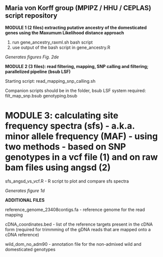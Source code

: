 ## Maria von Korff group (MPIPZ / HHU / CEPLAS) script repository

**MODULE 1 (2 files) extracting putative ancestry of the domesticated genes using the Maxumum Likelihood distance approach**

1. run gene_ancestry_raxml.sh bash script
2. use output of the bash script in gene_ancestry.R

*Generates figures Fig. 2de*


**MODULE 2 (3 files): read filtering, mapping, SNP calling and filtering; parallelized pipeline (bsub LSF)**

Starting script:
read_mapping_snp_calling.sh

Companion scripts should be in the folder, bsub LSF system required:
filt_map_snp.bsub
genotyping.bsub


# MODULE 3: calculating site frequency spectra (sfs) - a.k.a. minor allele frequency (MAF) - using two methods - based on SNP genotypes in a vcf file (1) and on raw bam files using angsd (2)


sfs_angsd_vs_vcf.R - R script to plot and compare sfs spectra

*Generates figure 1d*


**ADDITIONAL FILES**

reference_genome_23408contigs.fa - reference genome for the read mapping

cDNA_coordinates.bed - list of the reference targets present in the cDNA form (required for trimmming of the gDNA reads that are mapped onto a cDNA reference)

wild_dom_no_adm90 - annotation file for the non-admixed wild and domesticated genotypes 
